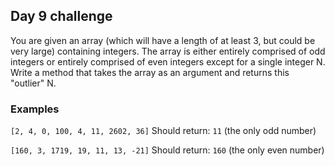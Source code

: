 ## Day 9 challenge

You are given an array (which will have a length of at least 3, but could be very large) containing integers. The array is either entirely comprised of odd integers or entirely comprised of even integers except for a single integer N. Write a method that takes the array as an argument and returns this "outlier" N.

### Examples

`[2, 4, 0, 100, 4, 11, 2602, 36]`
Should return: `11` (the only odd number)

`[160, 3, 1719, 19, 11, 13, -21]`
Should return: `160` (the only even number)
